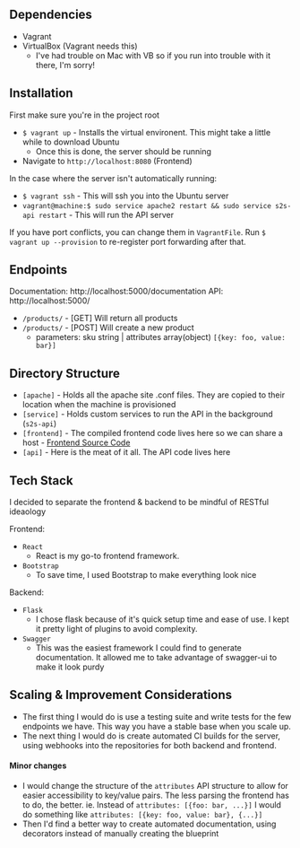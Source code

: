## Dependencies
- Vagrant
- VirtualBox (Vagrant needs this)
  - I've had trouble on Mac with VB so if you run into trouble with it there, I'm sorry!

## Installation
First make sure you're in the project root

- `$ vagrant up` - Installs the virtual environent. This might take a little while to download Ubuntu
  - Once this is done, the server should be running
- Navigate to `http://localhost:8080` (Frontend)

In the case where the server isn't automatically running:
- `$ vagrant ssh` - This will ssh you into the Ubuntu server
- `vagrant@machine:$ sudo service apache2 restart && sudo service s2s-api restart` - This will run the API server

If you have port conflicts, you can change them in `VagrantFile`. Run `$ vagrant up --provision` to re-register port forwarding after that.
## Endpoints
Documentation: http://localhost:5000/documentation
API: http://localhost:5000/

- `/products/` - [GET] Will return all products
- `/products/` - [POST] Will create a new product
  - parameters: sku string | attributes array(object) `[{key: foo, value: bar}]`

## Directory Structure
- `[apache]` - Holds all the apache site .conf files. They are copied to their location when the machine is provisioned
- `[service]` - Holds custom services to run the API in the background (`s2s-api`)
- `[frontend]` - The compiled frontend code lives here so we can share a host - [Frontend Source Code](https://github.com/RodRitter/S2S-Frontend)
- `[api]` - Here is the meat of it all. The API code lives here

## Tech Stack
I decided to separate the frontend & backend to be mindful of RESTful ideaology

Frontend:
- `React`
  - React is my go-to frontend framework.
- `Bootstrap`
  - To save time, I used Bootstrap to make everything look nice

Backend:
- `Flask`
  - I chose flask because of it's quick setup time and ease of use. I kept it pretty light of plugins to avoid complexity.
- `Swagger`
  - This was the easiest framework I could find to generate documentation. It allowed me to take advantage of swagger-ui to make it look purdy

## Scaling & Improvement Considerations
- The first thing I would do is use a testing suite and write tests for the few endpoints we have. This way you have a stable base when you scale up.
- The next thing I would do is create automated CI builds for the server, using webhooks into the repositories for both backend and frontend.


#### Minor changes
- I would change the structure of the `attributes` API structure to allow for easier accessibility to key/value pairs. The less parsing the frontend has to do, the better.
ie. Instead of `attributes: [{foo: bar, ...}]` I would do something like `attributes: [{key: foo, value: bar}, {...}]`
- Then I'd find a better way to create automated documentation, using decorators instead of manually creating the blueprint




